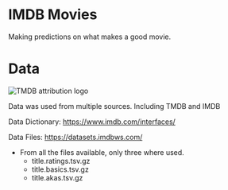 # IMDB Movies
Making predictions on what makes a good movie.

# Data
![TMDB attribution logo](https://user-images.githubusercontent.com/112634963/209258631-66d4cefb-d6ca-449b-959a-4e276e820bc5.svg)

Data was used from multiple sources. 
Including TMDB and IMDB

Data Dictionary:
https://www.imdb.com/interfaces/

Data Files:
https://datasets.imdbws.com/

 - From all the files available, only three where used.
   - title.ratings.tsv.gz
   - title.basics.tsv.gz
   - title.akas.tsv.gz
